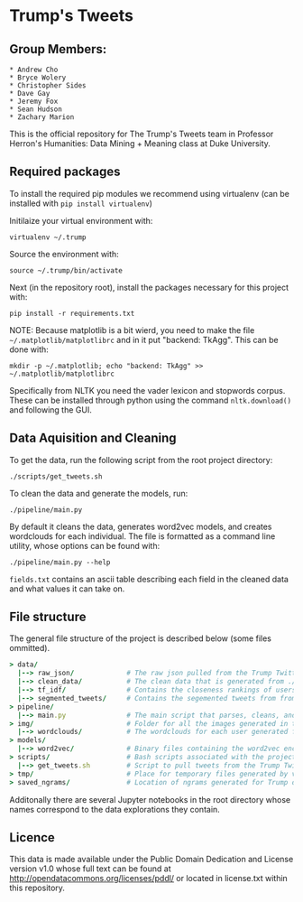# Trump's Tweets
## Group Members: 
    * Andrew Cho
    * Bryce Wolery
    * Christopher Sides
    * Dave Gay
    * Jeremy Fox
    * Sean Hudson
    * Zachary Marion

This is the official repository for The Trump's Tweets team in Professor Herron's Humanities: Data Mining + Meaning class at Duke University.

## Required packages

To install the required pip modules we recommend using virtualenv (can be installed with `pip install virtualenv`)

Initilaize your virtual environment with:

`virtualenv ~/.trump`

Source the environment with:

`source ~/.trump/bin/activate`

Next (in the repository root), install the packages necessary for this project with:

`pip install -r requirements.txt`

NOTE: Because matplotlib is a bit wierd, you need to make the file `~/.matplotlib/matplotlibrc` and in it put "backend: TkAgg". This can be done with:

`mkdir -p ~/.matplotlib; echo "backend: TkAgg" >> ~/.matplotlib/matplotlibrc`

Specifically from NLTK you need the vader lexicon and stopwords corpus. These can be installed through python using the command `nltk.download()` and following the GUI.

## Data Aquisition and Cleaning

To get the data, run the following script from the root project directory:

`./scripts/get_tweets.sh`

To clean the data and generate the models, run:

`./pipeline/main.py`

By default it cleans the data, generates word2vec models, and creates wordclouds for each individual. The file is formatted as a command line utility, whose options can be found with:

`./pipeline/main.py --help`

`fields.txt` contains an ascii table describing each field in the cleaned data and what values it can take on.

## File structure

The general file structure of the project is described below (some files ommitted).

```ruby
> data/
  |--> raw_json/             # The raw json pulled from the Trump Twitter Archive using ./scripts/get_tweets.sh
  |--> clean_data/           # The clean data that is generated from ./pipeline/main.py
  |--> tf_idf/               # Contains the closeness rankings of users to Trump from ./pipeline/main.py
  |--> segmented_tweets/     # Contains the segemented tweets from from /pipeline/pastTrump.py
> pipeline/
  |--> main.py               # The main script that parses, cleans, and generates models for each twitter corpus
> img/                       # Folder for all the images generated in the analysis
  |--> wordclouds/           # The wordclouds for each user generated from ./pipeline/main.py
> models/
  |--> word2vec/             # Binary files containing the word2vec encodings of user, from ./pipeline/main.py
> scripts/                   # Bash scripts associated with the project
  |--> get_tweets.sh         # Script to pull tweets from the Trump Twitter Archive
> tmp/                       # Place for temporary files generated by various scripts
> saved_ngrams/              # Location of ngrams generated for Trump during modelling
```

Additonally there are several Jupyter notebooks in the root directory whose names correspond to the data explorations they contain.

## Licence

This data is made available under the Public Domain Dedication and License version v1.0 whose full text can be found at http://opendatacommons.org/licenses/pddl/ or located in license.txt within this repository.

